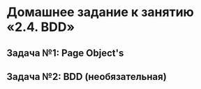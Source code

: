 
# Домашнее задание к занятию «2.4. BDD»
## Задача №1: Page Object's
## Задача №2: BDD (необязательная)
